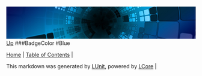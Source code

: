 ![](../Content/LCore-banner-small.png "")
[Up](BadgeColor.md)
###BadgeColor
#Blue

[Home](../../README.md) | [Table of Contents](../../TableOfContents.md) | 


This markdown was generated by [LUnit](https://github.com/CodeSingularity/LUnit), powered by [LCore](https://github.com/CodeSingularity/LCore) | 

